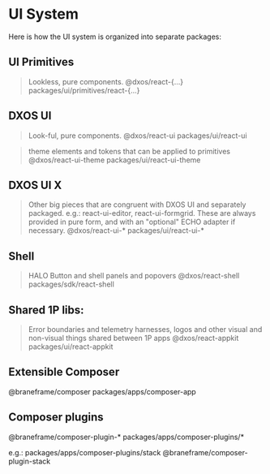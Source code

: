 # UI System

Here is how the UI system is organized into separate packages:

## UI Primitives
> Lookless, pure components.
@dxos/react-{…}
packages/ui/primitives/react-{…}

## DXOS UI
> Look-ful, pure components.
@dxos/react-ui
packages/ui/react-ui

> theme elements and tokens that can be applied to primitives
@dxos/react-ui-theme
packages/ui/react-ui-theme

## DXOS UI X
> Other big pieces that are congruent with DXOS UI and separately packaged. e.g.: react-ui-editor, react-ui-formgrid.
> These are always provided in pure form, and with an "optional" ECHO adapter if necessary.
@dxos/react-ui-* 
packages/ui/react-ui-*

## Shell
> HALO Button and shell panels and popovers
@dxos/react-shell
packages/sdk/react-shell

## Shared 1P libs:
> Error boundaries and telemetry harnesses, logos and other visual and non-visual things shared between 1P apps
@dxos/react-appkit
packages/ui/react-appkit

## Extensible Composer
@braneframe/composer
packages/apps/composer-app

## Composer plugins
@braneframe/composer-plugin-*
packages/apps/composer-plugins/*

e.g.: packages/apps/composer-plugins/stack @braneframe/composer-plugin-stack
